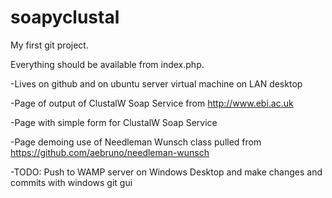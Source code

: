 soapyclustal
============

My first git project. 

Everything should be available from index.php.

-Lives on github and on ubuntu server virtual machine on LAN desktop

-Page of output of ClustalW Soap Service from http://www.ebi.ac.uk

-Page with simple form for ClustalW Soap Service

-Page demoing use of Needleman Wunsch class pulled from https://github.com/aebruno/needleman-wunsch

-TODO: Push to WAMP server on Windows Desktop and make changes and commits with windows git gui


